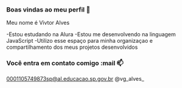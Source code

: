### Boas vindas ao meu perfil 🖤

Meu nome é Vivtor Alves 

-Estou estudando na Alura
-Estou me desenvolvendo na linguagem JavaScript
-Utilizo esse espaço para minha organizaçao e compartilhamento dos meus projetos desenvolvidos 

### Você entra em contato comigo :mail 📫

0001105749873sp@al.educacao.sp.gov.br
@vg_alves_

